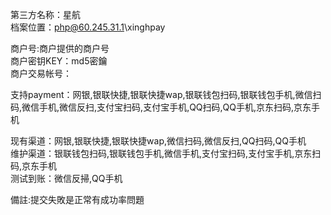 第三方名称：星航    
档案位置：php@60.245.31.1\xinghpay  
 
商户号:商户提供的商户号    
商户密钥KEY：md5密鑰    
商户交易帐号：  
 
支持payment：网银,银联快捷,银联快捷wap,银联钱包扫码,银联钱包手机,微信扫码,微信手机,微信反扫,支付宝扫码,支付宝手机,QQ扫码,QQ手机,京东扫码,京东手机    
 
现有渠道：网银,银联快捷,银联快捷wap,微信扫码,微信反扫,QQ扫码,QQ手机  
维护渠道：银联钱包扫码,银联钱包手机,微信手机,支付宝扫码,支付宝手机,京东扫码,京东手机  
测试到账：微信反掃,QQ手机   

備註:提交失敗是正常有成功率問題  
